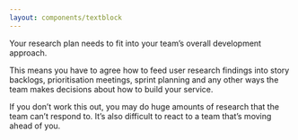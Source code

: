 ```yaml
---
layout: components/textblock
---
```


Your research plan needs to fit into your team’s overall development approach.

This means you have to agree how to feed user research findings into story backlogs, prioritisation meetings, sprint planning and any other ways the team makes decisions about how to build your service.

If you don’t work this out, you may do huge amounts of research that the team can’t respond to. It’s also difficult to react to a team that’s moving ahead of you.
